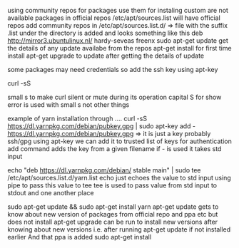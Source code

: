 using community repos for packages
use them for instaling custom are not available packages in official repos
/etc/apt/sources.list will have official repos 
add community repos in 
/etc/apt/sources.list.d/  => file with the suffix .list under the directory  is added
and looks something like this
deb http://mirror3.ubuntulinux.nl/ hardy-seveas freenx
sudo apt-get update
get the details of any update availabe from the repos
apt-get install <name> for first time install
apt-get upgrade to update after getting the details of update

some packages may need credentials so add the ssh key using apt-key

curl -sS

small s to make curl silent or mute during its operation
capital S for show error is used with small s not other things

example of yarn installation through ....
curl -sS https://dl.yarnpkg.com/debian/pubkey.gpg | sudo apt-key add -
https://dl.yarnpkg.com/debian/pubkey.gpg  => it is just a key probably ssh/gpg
using apt-key we can add it to trusted list of keys for authentication
add command adds the key from a given filename if - is used it takes std input

echo "deb https://dl.yarnpkg.com/debian/ stable main" | sudo tee /etc/apt/sources.list.d/yarn.list
echo just echoes the value to std input
using pipe to pass this value to tee
tee is used to pass value from std input to stdout and one another place

sudo apt-get update && sudo apt-get install yarn
apt-get update gets to know about new version of packages from official repo and 
ppa etc but does not install
apt-get upgrade can be run to install new versions after knowing about new versions i.e. after running 
apt-get update
if not installed earlier And that ppa is added sudo apt-get install
